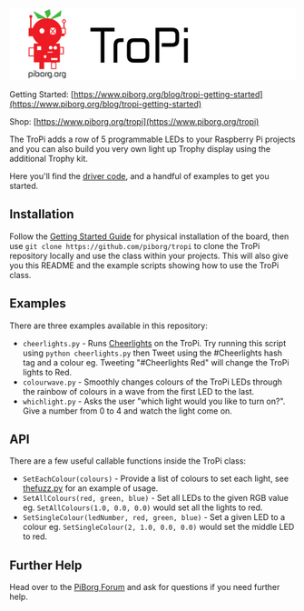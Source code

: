 ![PiBorg's TroPi](tropi_banner.png)

Getting Started: [https://www.piborg.org/blog/tropi-getting-started](https://www.piborg.org/blog/tropi-getting-started)

Shop: [https://www.piborg.org/tropi](https://www.piborg.org/tropi)

The TroPi adds a row of 5 programmable LEDs to your Raspberry Pi projects and you can also build you very own light up Trophy display using the additional Trophy kit.

Here you'll find the [driver code](https://github.com/piborg/TroPi/blob/master/tropi.py), and a handful of examples to get you started.

## Installation
Follow the [Getting Started Guide](https://www.piborg.org/blog/tropi-getting-started) for physical installation of the board, then use `git clone https://github.com/piborg/tropi` to clone the TroPi repository locally and use the class within your projects. This will also give you this README and the example scripts showing how to use the TroPi class.

## Examples
There are three examples available in this repository:
* `cheerlights.py` - Runs [Cheerlights](https://cheerlights.com/) on the TroPi. Try running this script using `python cheerlights.py` then Tweet using the #Cheerlights hash tag and a colour eg. Tweeting "#Cheerlights Red" will change the TroPi lights to Red.
* `colourwave.py` - Smoothly changes colours of the TroPi LEDs through the rainbow of colours in a wave from the first LED to the last.
* `whichlight.py` - Asks the user "which light would you like to turn on?". Give a number from 0 to 4 and watch the light come on.

## API

There are a few useful callable functions inside the TroPi class:

* `SetEachColour(colours)` - Provide a list of colours to set each light, see [thefuzz.py](https://github.com/piborg/tropi/thefuzz.py) for an example of usage.
* `SetAllColours(red, green, blue)` - Set all LEDs to the given RGB value eg. `SetAllColours(1.0, 0.0, 0.0)` would set all the lights to red.
* `SetSingleColour(ledNumber, red, green, blue)` - Set a given LED to a colour eg. `SetSingleColour(2, 1.0, 0.0, 0.0)` would set the middle LED to red.

## Further Help
Head over to the [PiBorg Forum](https://forum.piborg.org/forum) and ask for questions if you need further help.
